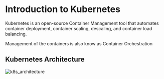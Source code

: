 # Introduction to Kubernetes

Kubernetes is an open-source Container Management tool that automates container deployment, container scaling, descaling, and container load balancing. 

Management of the containers is also know as Container Orchestration

## Kubernetes Architecture

![k8s_architecture](https://user-images.githubusercontent.com/121017040/210590780-025ad079-3bc3-445b-95ae-3684238751a3.png)







